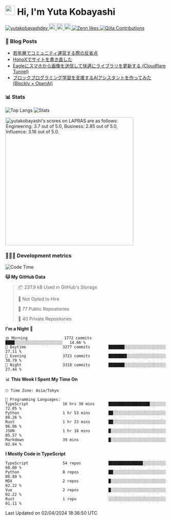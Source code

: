 <h1><img src="https://emojis.slackmojis.com/emojis/images/1613942336/14158/balloons.gif?1613942336" width="30"/> Hi, I'm Yuta Kobayashi</h1>

<p align="left"> 
  <a href="https://github.com/yutakobayashidev/yutakobayashidev/">
    <img src="https://komarev.com/ghpvc/?username=yutakobayashdev" alt="yutakobayashdev" />
  </a>
  <a href="https://mastodon.social/@yutakobayashi">
    <img height="20" src="https://img.shields.io/mastodon/follow/107202517736161782?domain=https%3A%2F%2Fmastodon.social&label=Mastodon&logo=mastodon&style=plastic" />
  </a>
  <a href="https://github.com/yutakobayashidev">
    <img height="20" src="https://img.shields.io/github/followers/yutakobayashidev?label=follow&logo=github&style=flat" />
  </a>
  <a href="https://www.reddit.com/user/yutakobayashi">
    <img height="20" src="https://img.shields.io/reddit/user-karma/combined/yutakobayashi?label=Reddit&logo=reddit&style=flat" />
  </a>
  <a href="https://zenn.dev/yutakobayashi">
    <img src="https://badgen.org/img/zenn/yutakobayashi/likes?style=plastic" alt="Zenn likes" />
  </a>
  <a href="https://qiita.com/yutakobayashi">
    <img src="https://badgen.org/img/qiita/yutakobayashi/contributions?style=plastic" alt="Qiita Contributions" />
  </a>
</p>

### 📕 Blog Posts

<!-- BLOG-POST-LIST:START -->
- [若年層でコミュニティ運営する際の反省点](https://yutakobayashi.dev/blog/junior-community)
- [HonoXでサイトを書き直した](https://yutakobayashi.dev/blog/honox)
- [Eagleにスマホから画像を送信して快適にライブラリを更新する &lpar;Cloudflare Tunnel&rpar;](https://zenn.dev/yutakobayashi/articles/eagle-cf-tunnel)
- [ブロックプログラミング学習を支援するAIアシスタントを作ってみた &lpar;Blockly × OpenAI&rpar;](https://zenn.dev/yutakobayashi/articles/blockly-openai)
<!-- BLOG-POST-LIST:END -->

### 📊 Stats

![Top Langs](https://github-readme-stats.vercel.app/api/top-langs/?username=yutakobayashidev)
![Stats](https://github-readme-stats.vercel.app/api?username=yutakobayashidev&count_private=true&show_icons=true&line_height=40)

<!--START_SECTION:lapras-card-->
<p ><a href="https://lapras.com/public/yutakobayashi" target="_blank" rel="noopener noreferrer"><img alt="yutakobayashi's scores on LAPRAS are as follows: Engineering: 3.7 out of 5.0, Business: 2.85 out of 5.0, Influence: 3.16 out of 5.0." src="https://lapras-card-generator.vercel.app/api/svg?e=3.7&b=2.85&i=3.16&b1=%23020e27&b2=%230e5593&i1=%2303102f&i2=%231688bf&l=en" width="400" ></a></p>
<!--END_SECTION:lapras-card-->

### 👩🏻‍💻 Development metrics

<!--START_SECTION:waka-->
![Code Time](http://img.shields.io/badge/Code%20Time-2%2C679%20hrs%2027%20mins-blue)

**🐱 My GitHub Data** 

> 📦 237.9 kB Used in GitHub's Storage 
 > 
> 🚫 Not Opted to Hire
 > 
> 📜 77 Public Repositories 
 > 
> 🔑 40 Private Repositories 
 > 
**I'm a Night 🦉** 

```text
🌞 Morning                1772 commits        ████░░░░░░░░░░░░░░░░░░░░░   14.66 % 
🌆 Daytime                3277 commits        ███████░░░░░░░░░░░░░░░░░░   27.11 % 
🌃 Evening                3723 commits        ████████░░░░░░░░░░░░░░░░░   30.79 % 
🌙 Night                  3318 commits        ███████░░░░░░░░░░░░░░░░░░   27.44 % 
```


📊 **This Week I Spent My Time On** 

```text
🕑︎ Time Zone: Asia/Tokyo

💬 Programming Languages: 
TypeScript               16 hrs 30 mins      ██████████████████░░░░░░░   72.05 % 
Python                   1 hr 53 mins        ██░░░░░░░░░░░░░░░░░░░░░░░   08.26 % 
Rust                     1 hr 23 mins        ██░░░░░░░░░░░░░░░░░░░░░░░   06.06 % 
JSON                     1 hr 16 mins        █░░░░░░░░░░░░░░░░░░░░░░░░   05.57 % 
Markdown                 39 mins             █░░░░░░░░░░░░░░░░░░░░░░░░   02.84 % 
```

**I Mostly Code in TypeScript** 

```text
TypeScript               54 repos            ███████████████░░░░░░░░░░   60.00 % 
Python                   8 repos             ██░░░░░░░░░░░░░░░░░░░░░░░   08.89 % 
MDX                      2 repos             █░░░░░░░░░░░░░░░░░░░░░░░░   02.22 % 
Vue                      2 repos             █░░░░░░░░░░░░░░░░░░░░░░░░   02.22 % 
Rust                     1 repo              ░░░░░░░░░░░░░░░░░░░░░░░░░   01.11 % 
```




 Last Updated on 02/04/2024 18:36:50 UTC
<!--END_SECTION:waka-->
